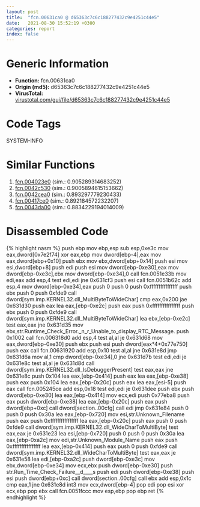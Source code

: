 ```yaml
---
layout: post
title:  "fcn.00631ca0 @ d65363c7c6c188277432c9e4251c44e5"
date:   2021-08-30 15:52:19 +0300
categories: report
index: false
---
```


# Generic Information
- **Function:** fcn.00631ca0
- **Origin (md5):** d65363c7c6c188277432c9e4251c44e5
- **VirusTotal:** [virustotal.com/gui/file/d65363c7c6c188277432c9e4251c44e5][virustotal_ref]

# Code Tags
<span class="tag" id="SYSTEM-INFO">SYSTEM-INFO</span>


# Similar Functions

1. [fcn.004023e0][similar_1_ref] (sim.: 0.905289314683252)
2. [fcn.0042c530][similar_2_ref] (sim.: 0.9005894615153662)
3. [fcn.0042cea0][similar_3_ref] (sim.: 0.893297779230433)
4. [fcn.00417ce0][similar_4_ref] (sim.: 0.892184572232207)
5. [fcn.0043da00][similar_5_ref] (sim.: 0.8834229194014009)


# Disassembled Code

{% highlight nasm %}
push ebp
mov ebp,esp
sub esp,0xe3c
mov eax,dword[0x7e2f74]
xor eax,ebp
mov dword[ebp-4],eax
mov eax,dword[ebp+0x10]
push ebx
mov ebx,dword[ebp+0x14]
push esi
mov esi,dword[ebp+8]
push edi
push esi
mov dword[ebp-0xe30],eax
mov dword[ebp-0xe3c],ebx
mov dword[ebp-0xe34],0
call fcn.0051e33b
mov edi,eax
add esp,4
test edi,edi
jne 0x631cf3
push esi
call fcn.0051b62c
add esp,4
mov dword[ebp-0xe34],eax
push 0
push 0
push 0xffffffffffffffff
push ebx
push 0
push 0xfde9
call dword[sym.imp.KERNEL32.dll_MultiByteToWideChar]
cmp eax,0x200
jae 0x631d30
push eax
lea eax,[ebp-0xe2c]
push eax
push 0xffffffffffffffff
push ebx
push 0
push 0xfde9
call dword[sym.imp.KERNEL32.dll_MultiByteToWideChar]
lea ebx,[ebp-0xe2c]
test eax,eax
jne 0x631d35
mov ebx,str.Runtime_Check_Error._n_r_Unable_to_display_RTC_Message.
push 0x1002
call fcn.006318d0
add esp,4
test al,al
je 0x631d68
mov eax,dword[ebp-0xe30]
push ebx
push esi
push dword[eax*4+0x77e750]
push eax
call fcn.00631920
add esp,0x10
test al,al
jne 0x631e8d
jmp 0x631d6a
mov al,1
cmp dword[ebp-0xe34],0
jne 0x631d7b
test edi,edi
je 0x631e8c
test al,al
je 0x631d8d
call dword[sym.imp.KERNEL32.dll_IsDebuggerPresent]
test eax,eax
jne 0x631e8c
push 0x104
lea eax,[ebp-0x414]
push eax
lea eax,[ebp-0xe38]
push eax
push 0x104
lea eax,[ebp-0x20c]
push eax
lea eax,[esi-5]
push eax
call fcn.005245ce
add esp,0x18
test edi,edi
je 0x631dee
push ebx
push dword[ebp-0xe30]
lea eax,[ebp-0x414]
mov ecx,edi
push 0x77eba8
push eax
push dword[ebp-0xe38]
lea eax,[ebp-0x20c]
push eax
push dword[ebp+0xc]
call dword[section..00cfg]
call edi
jmp 0x631e84
push 0
push 0
push 0x30a
lea eax,[ebp-0x720]
mov esi,str.Unknown_Filename
push eax
push 0xffffffffffffffff
lea eax,[ebp-0x20c]
push eax
push 0
push 0xfde9
call dword[sym.imp.KERNEL32.dll_WideCharToMultiByte]
test eax,eax
je 0x631e23
lea esi,[ebp-0x720]
push 0
push 0
push 0x30a
lea eax,[ebp-0xa2c]
mov edi,str.Unknown_Module_Name
push eax
push 0xffffffffffffffff
lea eax,[ebp-0x414]
push eax
push 0
push 0xfde9
call dword[sym.imp.KERNEL32.dll_WideCharToMultiByte]
test eax,eax
je 0x631e58
lea edi,[ebp-0xa2c]
push dword[ebp-0xe3c]
mov ebx,dword[ebp-0xe34]
mov ecx,ebx
push dword[ebp-0xe30]
push str.Run_Time_Check_Failure__d____s
push edi
push dword[ebp-0xe38]
push esi
push dword[ebp+0xc]
call dword[section..00cfg]
call ebx
add esp,0x1c
cmp eax,1
jne 0x631e8d
int3
mov ecx,dword[ebp-4]
pop edi
pop esi
xor ecx,ebp
pop ebx
call fcn.0051fccc
mov esp,ebp
pop ebp
ret
{% endhighlight %}


[similar_1_ref]: /report/fcn.004023e0@e2ba7f10eb234338a49853c34d7d9c56
[similar_2_ref]: /report/fcn.0042c530@e2ba7f10eb234338a49853c34d7d9c56
[similar_3_ref]: /report/fcn.0042cea0@e2ba7f10eb234338a49853c34d7d9c56
[similar_4_ref]: /report/fcn.00417ce0@e2ba7f10eb234338a49853c34d7d9c56
[similar_5_ref]: /report/fcn.0043da00@e2ba7f10eb234338a49853c34d7d9c56
[virustotal_ref]: https://www.virustotal.com/gui/file/d65363c7c6c188277432c9e4251c44e5